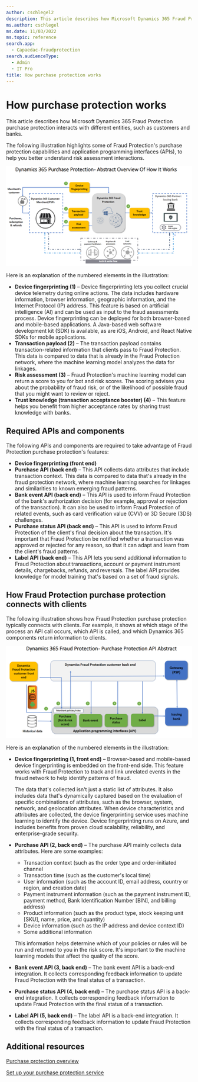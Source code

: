 ```yaml
---
author: cschlegel2
description: This article describes how Microsoft Dynamics 365 Fraud Protection purchase protection interacts with different entities, such as customers and banks.
ms.author: cschlegel
ms.date: 11/03/2022
ms.topic: reference
search.app: 
  - Capaedac-fraudprotection
search.audienceType:
  - Admin
  - IT Pro
title: How purchase protection works 
---
```


# How purchase protection works 

This article describes how Microsoft Dynamics 365 Fraud Protection purchase protection interacts with different entities, such as customers and banks.

The following illustration highlights some of Fraud Protection's purchase protection capabilities and application programming interfaces (APIs), to help you better understand risk assessment interactions.

![Overview of how Fraud Protection purchase protection works.](media/pp-architecture-abstract1.png)

Here is an explanation of the numbered elements in the illustration:

- **Device fingerprinting (1)** – Device fingerprinting lets you collect crucial device telemetry during online actions. The data includes hardware information, browser information, geographic information, and the Internet Protocol (IP) address. This feature is based on artificial intelligence (AI) and can be used as input to the fraud assessments process. Device fingerprinting can be deployed for both browser-based and mobile-based applications. A Java-based web software development kit (SDK) is available, as are iOS, Android, and React Native SDKs for mobile applications.
- **Transaction payload (2)** – The transaction payload contains transaction-related information that clients pass to Fraud Protection. This data is compared to data that is already in the Fraud Protection network, where the machine learning model analyzes the data for linkages. 
- **Risk assessment (3)** – Fraud Protection's machine learning model can return a score to you for bot and risk scores. The scoring advises you about the probability of fraud risk, or of the likelihood of possible fraud that you might want to review or reject. 
- **Trust knowledge (transaction acceptance booster) (4)** – This feature helps you benefit from higher acceptance rates by sharing trust knowledge with banks.

## Required APIs and components

The following APIs and components are required to take advantage of Fraud Protection purchase protection's features:

- **Device fingerprinting (front end)**<!-- – Device fingerprinting lets you collect crucial device telemetry during online actions. The data includes hardware information, browser information, geographic information, and the IP address. This feature is based on AI and can be used as input to the fraud assessments process. It can be deployed for both browser-based and mobile-based applications. A Java-based web SDK is available, as are iOS, Android, and React Native SDKs for mobile applications.-->
- **Purchase API (back end)** – This API collects data attributes that include transaction context. This data is compared to data that's already in the fraud protection network, where machine learning searches for linkages and similarities to known emerging fraud patterns.
- **Bank event API (back end)** – This API is used to inform Fraud Protection of the bank's authorization decision (for example, approval or rejection of the transaction). It can also be used to inform Fraud Protection of related events, such as card verification value (CVV) or 3D Secure (3DS) challenges. 
- **Purchase status API (back end)** – This API is used to inform Fraud Protection of the client's final decision about the transaction. It's important that Fraud Protection be notified whether a transaction was approved or rejected for any reason, so that it can adapt and learn from the client's fraud patterns. 
- **Label API (back end)** – This API lets you send additional information to Fraud Protection about transactions, account or payment instrument details, chargebacks, refunds, and reversals. The label API provides knowledge for model training that's based on a set of fraud signals.

## How Fraud Protection purchase protection connects with clients

The following illustration shows how Fraud Protection purchase protection typically connects with clients. For example, it shows at which stage of the process an API call occurs, which API is called, and which Dynamics 365 components return information to clients.

![How Fraud Protection purchase protection typically connects with clients.](media/pp-architecture-api-abstract.png)

Here is an explanation of the numbered elements in the illustration:

- **Device fingerprinting (1, front end)** – Browser-based and mobile-based device fingerprinting is embedded on the front-end side. This feature works with Fraud Protection to track and link unrelated events in the fraud network to help identify patterns of fraud.

    The data that's collected isn't just a static list of attributes. It also includes data that's dynamically captured based on the evaluation of specific combinations of attributes, such as the browser, system, network, and geolocation attributes. When device characteristics and attributes are collected, the device fingerprinting service uses machine learning to identify the device. Device fingerprinting runs on Azure, and includes benefits from proven cloud scalability, reliability, and enterprise-grade security.   

- **Purchase API (2, back end)** – The purchase API mainly collects data attributes. Here are some examples:

    - Transaction context (such as the order type and order-initiated channel
    - Transaction time (such as the customer's local time)
    - User information (such as the account ID, email address, country or region, and creation date)
    - Payment instrument information (such as the payment instrument ID, payment method, Bank Identification Number \[BIN\], and billing address)
    - Product information (such as the product type, stock keeping unit \[SKU\], name, price, and quantity)
    - Device information (such as the IP address and device context ID)
    - Some additional information

    This information helps determine which of your policies or rules will be run and returned to you in the risk score. It's important to the machine learning models that affect the quality of the score.

- **Bank event API (3, back end)** – The bank event API is a back-end integration. It collects corresponding feedback information to update Fraud Protection with the final status of a transaction. 
- **Purchase status API (4, back end)** – The purchase status API is a back-end integration. It collects corresponding feedback information to update Fraud Protection with the final status of a transaction. 
- **Label API (5, back end)** – The label API is a back-end integration. It collects corresponding feedback information to update Fraud Protection with the final status of a transaction.

## Additional resources

[Purchase protection overview](purchase-protection.md)

[Set up your purchase protection service](promocode-set-up-purchase-protection.md)
